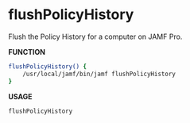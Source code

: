 # flushPolicyHistory

Flush the Policy History for a computer on JAMF Pro.

**FUNCTION**
```bash
flushPolicyHistory() {
    /usr/local/jamf/bin/jamf flushPolicyHistory
}
```

**USAGE**
```bash
flushPolicyHistory
```
